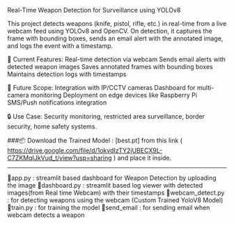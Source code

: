 Real-Time Weapon Detection for Surveillance using YOLOv8

This project detects weapons (knife, pistol, rifle, etc.) in real-time from a live webcam feed using YOLOv8 and OpenCV. On detection, it captures the frame with bounding boxes, sends an email alert with the annotated image, and logs the event with a timestamp.

📌 Current Features:
Real-time detection via webcam
Sends email alerts with detected weapon images
Saves annotated frames with bounding boxes
Maintains detection logs with timestamps

🚀 Future Scope:
Integration with IP/CCTV cameras
Dashboard for multi-camera monitoring
Deployment on edge devices like Raspberry Pi
SMS/Push notifications integration

🔒 Use Case: Security monitoring, restricted area surveillance, border security, home safety systems.

###📦 Download the Trained Model : 
[best.pt] from this link ( https://drive.google.com/file/d/1okvdIzTY2jUBECX9L-C7ZKMqIJkVud_t/view?usp=sharing )
and place it inside.

-----------------------------------------------------------------------------------------------------------------------------

🔸app.py : streamlit based dashboard for Weapon Detection by uploading the image 
🔸dashboard.py :  streamlit based log viewer with detected images(from Real time Webcam) with their timestamps
🔸webcam_detect.py : for detecting weapons using the webcam (Custom Trained YoloV8 Model)
🔸train.py : for training the model 
🔸send_email : for sending email when webcam detects a weapon 



